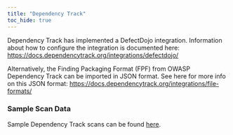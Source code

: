 ```yaml
---
title: "Dependency Track"
toc_hide: true
---
```

Dependency Track has implemented a DefectDojo integration. Information about
how to configure the integration is documented here:
https://docs.dependencytrack.org/integrations/defectdojo/

Alternatively, the Finding Packaging Format (FPF) from OWASP Dependency Track can be
imported in JSON format. See here for more info on this JSON format:
<https://docs.dependencytrack.org/integrations/file-formats/>

### Sample Scan Data
Sample Dependency Track scans can be found [here](https://github.com/DefectDojo/django-DefectDojo/tree/master/unittests/scans/dependency_track).
